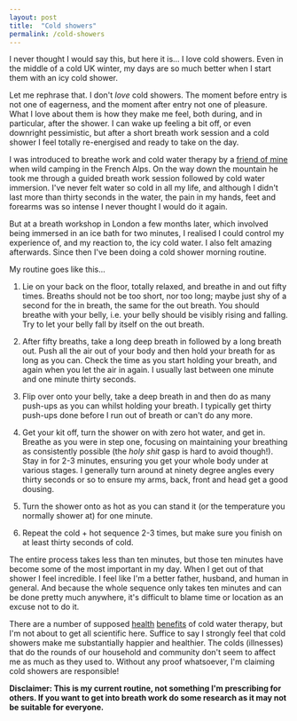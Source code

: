 ```yaml
---
layout: post
title:  "Cold showers"
permalink: /cold-showers
---
```


I never thought I would say this, but here it is... I love cold showers. Even in the middle of a cold UK winter, my days are so much better when I start them with an icy cold shower.

Let me rephrase that. I don't _love_ cold showers. The moment before entry is not one of eagerness, and the moment after entry not one of pleasure. What I love about them is how they make me feel, both during, and in particular, after the shower. I can wake up feeling a bit off, or even downright pessimistic, but after a short breath work session and a cold shower I feel totally re-energised and ready to take on the day.

I was introduced to breathe work and cold water therapy by a [friend of mine](https://control-alt-delete.net) when wild camping in the French Alps. On the way down the mountain he took me through a guided breath work session followed by cold water immersion. I've never felt water so cold in all my life, and although I didn't last more than thirty seconds in the water, the pain in my hands, feet and forearms was so intense I never thought I would do it again.

But at a breath workshop in London a few months later, which involved being immersed in an ice bath for two minutes, I realised I could control my experience of, and my reaction to, the icy cold water. I also felt amazing afterwards. Since then I've been doing a cold shower morning routine.

<!--more-->

My routine goes like this... 

1. Lie on your back on the floor, totally relaxed, and breathe in and out fifty times. Breaths should not be too short, nor too long; maybe just shy of a second for the in breath, the same for the out breath. You should breathe with your belly, i.e. your belly should be visibly rising and falling. Try to let your belly fall by itself on the out breath.

2. After fifty breaths, take a long deep breath in followed by a long breath out. Push all the air out of your body and then hold your breath for as long as you can. Check the time as you start holding your breath, and again when  you let the air in again. I usually last between one minute and one minute thirty seconds.

3. Flip over onto your belly, take a deep breath in and then do as many push-ups as you can whilst holding your breath. I typically get thirty push-ups done before I run out of breath or can't do any more.

4. Get your kit off, turn the shower on with zero hot water, and get in. Breathe as you were in step one, focusing on maintaining your breathing as consistently possible (the _holy shit_ gasp is hard to avoid though!). Stay in for 2-3 minutes, ensuring you get your whole body under at various stages. I generally turn around at ninety degree angles every thirty seconds or so to ensure my arms, back, front and head get a good dousing.

5. Turn the shower onto as hot as you can stand it (or the temperature you normally shower at) for one minute.

6. Repeat the cold + hot sequence 2-3 times, but make sure you finish on at least thirty seconds of cold.

The entire process takes less than ten minutes, but those ten minutes have become some of the most important in my day. When I get out of that shower I feel incredible. I feel like I'm a better father, husband, and human in general. And because the whole sequence only takes ten minutes and can be done pretty much anywhere, it's difficult to blame time or location as an excuse not to do it. 

There are a number of supposed [health](https://www.tonyrobbins.com/health-vitality/the-power-of-cold-water/) [benefits](https://www.wimhofmethod.com/cold-therapy) of cold water therapy, but I'm not about to get all scientific here. Suffice to say I strongly feel that cold showers make me substantially happier and healthier. The colds (illnesses) that do the rounds of our household and community don't seem to affect me as much as they used to. Without any proof whatsoever, I'm claiming cold showers are responsible!

**Disclaimer: This is my current routine, not something I'm prescribing for others. If you want to get into breath work do some research as it may not be suitable for everyone.**
